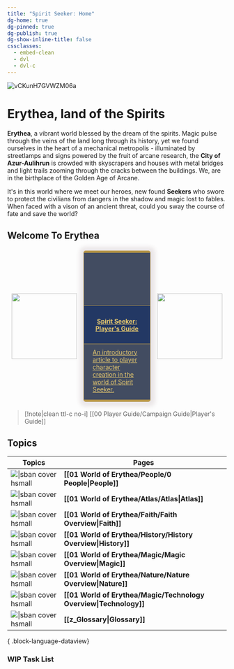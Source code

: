 ```yaml
---
title: "Spirit Seeker: Home"
dg-home: true
dg-pinned: true
dg-publish: true
dg-show-inline-title: false
cssclasses:
  - embed-clean
  - dvl
  - dvl-c
---
```

![vCKunH7GVWZM06a](https://i.imgur.com/bMFh1js.jpeg "Spirit")

# Erythea, land of the Spirits 

**Erythea**, a vibrant world blessed by the dream of the spirits. Magic pulse through the veins of the land long through its history, yet we found ourselves in the heart of a mechanical metropolis - illuminated by streetlamps and signs powered by the fruit of arcane research, the **City of Azur-Aulihrun** is crowded with skyscrapers and houses with metal bridges and light trails zooming through the cracks between the buildings. We, are in the birthplace of the Golden Age of Arcane. 

It's in this world where we meet our heroes, new found **Seekers** who swore to protect the civilians from dangers in the shadow and magic lost to fables. When faced with a vison of an ancient threat, could you sway the course of fate and save the world?


## Welcome To Erythea

<div style="display: flex; flex-wrap: nowrap; align-items: center; justify-content: center;"> 
    <div style="display: flex; flex-direction: column; justify-content: center;align-items:center;"> 
    <img style="padding: 10px; width: 150px" src="https://www.worldanvil.com/uploads/images/0f9a5d4a828814d6fad3e6067ec5770d.png"/> 
    </div>
    <div style="border:1.5px #b69649 solid; border-bottom: 5px #b69649 solid; border-top: 5px #b69649 solid; border-radius: 5px 5px 5px 5px; box-shadow: 1px 1px 10px 10px rgba(76, 36, 51, 0.1); padding: 10px; margin: 5px; background: #424C61; -webkit-transition: all .5s; width: 300px"> 
    <a style="background-color: rgba(0,0,0,0); box-sizing: border-box; color: rgb(230, 200, 110); " href="/00-player-guide/campaign-guide/">
    <div style="box-sizing: border-box; color: #e6c86e;overflow: hidden; margin-bottom:10px; margin-right:-10px; margin-left: -10px; margin-top:-10px; background-position: center; background-size: cover; min-height:120px; max-height:120px; background-image: url('https://i.imgur.com/3k7kcVc.jpeg')"></div> 
    <div style="color: #e6c86e; border-top: 1.5px #b69649 solid; border-bottom: 1.5px #b69649 solid; background: hsla(220, 52%, 26%, 0.904); padding: 7px 15px 7px 15px; border-radius: 0px; margin: -10px -10px 5px -10px;">
    <h4 style = "text-align: center; color: rgb(230, 200, 110); " >Spirit Seeker: Player's Guide</h4> 
    </div>
    <div style="padding: 5px 10px;">
    An introductory article to player character creation in the world of Spirit Seeker.  
    </div></a>
    </div>
    <div style="display: flex; flex-direction: column; justify-content: center;align-items:center;"> 
    <img style="padding: 10px; width: 150px" src="https://i.imgur.com/VflDIJ4.png"/> 
    </div>
    </div>

>[!note|clean ttl-c no-i] [[00 Player Guide/Campaign Guide\|Player's Guide]] 


## Topics
| Topics                                                                     | Pages                                                                |
| -------------------------------------------------------------------------- | -------------------------------------------------------------------- |
| ![\|sban cover hsmall](https://i.imgur.com/MrEaDSM.jpeg)                   | **[[01 World of Erythea/People/0 People\|People]]**               |
| ![\|sban cover hsmall](https://i.imgur.com/dHyaEnR.jpeg)                   | **[[01 World of Erythea/Atlas/Atlas\|Atlas]]**                    |
| ![\|sban cover hsmall](https://i.imgur.com/jz09ltN.png)                    | **[[01 World of Erythea/Faith/Faith Overview\|Faith]]**           |
| ![\|sban cover hsmall](https://i.imgur.com/84etCtd.jpeg "City of Assydia") | **[[01 World of Erythea/History/History Overview\|History]]**     |
| ![\|sban cover hsmall](https://i.imgur.com/B0MYkrt.png)                    | **[[01 World of Erythea/Magic/Magic Overview\|Magic]]**           |
| ![\|sban cover hsmall](https://i.imgur.com/sNADPD9.jpeg)                   | **[[01 World of Erythea/Nature/Nature Overview\|Nature]]**        |
| ![\|sban cover hsmall](https://i.imgur.com/RryOWa4.jpeg)                   | **[[01 World of Erythea/Magic/Technology Overview\|Technology]]** |
| ![\|sban cover hsmall](https://i.imgur.com/bxudo2j.png)                    | **[[z_Glossary\|Glossary]]**                                      |

{ .block-language-dataview}


### WIP Task List

```tasks
```
